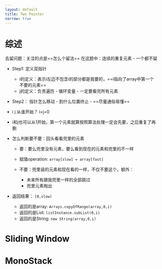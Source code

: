 ```yaml
---
layout: default
title: Two Pointer
narrow: true
---
```

# 综述
去留问题：关注的点是==怎么个留法==
在这题中：连续的重复元素 - 一个都不留

- Step1: 定义双指针
	- i的定义：表示i左边不包含i的部分都是我要的，==i指向了array中第一个不要的元素==
	- j的定义：负责遍历 - 循环变量 - 一定要看完所有元素

- Step2： 指针怎么移动 - 到什么位置终止 - ==尽量通俗易懂==
- i j 从谁开始？ i=j=0
- i和j也可以从1开始，第一个元素就算按照算法处理一定会先要，之后重复了再删

- 怎么判断要不要：回头看看兜里的元素
	- 要：要么兜里没有元素，要么看到现在的元素和兜里的不一样
	- 赋值operation: `array[slow] = array[fast]`

	- 不要：兜里装的元素和现在看的一样，不仅不要这个，额外：
		- 未来所有跟我兜里一样的全部跳过
		- 兜里元素掏出

- 返回结果： `[0,slow)`
	- 返回的是array: `Arrays.copyOfRange(array,0,i)`
	- 返回的是List: `listInstance.subList(0,i)`
	- 返回的是String: `new String(array,0,i)`

# Sliding Window
# MonoStack
